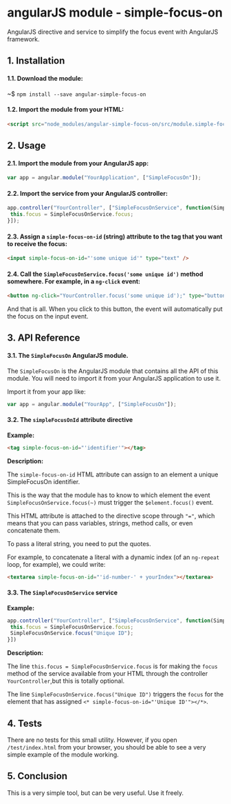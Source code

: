  

# angularJS module - simple-focus-on

AngularJS directive and service to simplify the focus event with AngularJS framework.

## 1. Installation

#### 1.1. Download the module:

~$ `npm install --save angular-simple-focus-on`

#### 1.2. Import the module from your HTML:

```html
<script src="node_modules/angular-simple-focus-on/src/module.simple-focus-on.js"></script>
```

## 2. Usage

#### 2.1. Import the module from your AngularJS app:

```js
var app = angular.module("YourApplication", ["SimpleFocusOn"]);
```

#### 2.2. Import the service from your AngularJS controller:

```js
app.controller("YourController", ["SimpleFocusOnService", function(SimpleFocusOnService) {
 this.focus = SimpleFocusOnService.focus;
}]);
```

#### 2.3. Assign a `simple-focus-on-id` (string) attribute to the tag that you want to receive the focus:

```html
<input simple-focus-on-id="'some unique id'" type="text" />
```

#### 2.4. Call the `SimpleFocusOnService.focus('some unique id')` method somewhere. For example, in a `ng-click` event:

```html
<button ng-click="YourController.focus('some unique id');" type="button">Focus on some input</button>
```

And that is all. When you click to this button, the event will automatically put the focus on the input event.

## 3. API Reference



#### 3.1. The `SimpleFocusOn` AngularJS module.

The `SimpleFocusOn` is the AngularJS module that contains all the API of this module. You will need to import it from your AngularJS application to use it.

Import it from your app like:

```js
var app = angular.module("YourApp", ["SimpleFocusOn"]);
```




 


#### 3.2. The `simpleFocusOnId` attribute directive

**Example:** 

```html
<tag simple-focus-on-id="'identifier'"></tag>
```

**Description:**

The `simple-focus-on-id` HTML attribute can assign to an element a unique SimpleFocusOn identifier.

This is the way that the module has to know to which element the event `SimpleFocusOnService.focus(~)` must trigger the `$element.focus()` event.

This HTML attribute is attached to the directive scope through `"="`, which means that you can pass variables, strings, method calls, or even concatenate them.

To pass a literal string, you need to put the quotes. 

For example, to concatenate a literal with a dynamic index (of an `ng-repeat` loop, for example), we could write:

```html
<textarea simple-focus-on-id="'id-number-' + yourIndex"></textarea>
```




 


#### 3.3. The `SimpleFocusOnService` service

**Example:**

```js
app.controller("YourController", ["SimpleFocusOnService", function(SimpleFocusOnService) {
 this.focus = SimpleFocusOnService.focus;
 SimpleFocusOnService.focus("Unique ID");
}])
```

**Description:**

The line `this.focus = SimpleFocusOnService.focus` is for making the `focus` method of the service available from your HTML 
through the controller `YourController`,but this is totally optional.

The line `SimpleFocusOnService.focus("Unique ID")` triggers the `focus` for the element that has assigned `<* simple-focus-on-id="'Unique ID'"></*>`.




 


## 4. Tests

There are no tests for this small utility. However, if you open `/test/index.html` from your browser, you should be able to see a very
simple example of the module working.

## 5. Conclusion

This is a very simple tool, but can be very useful. Use it freely.














